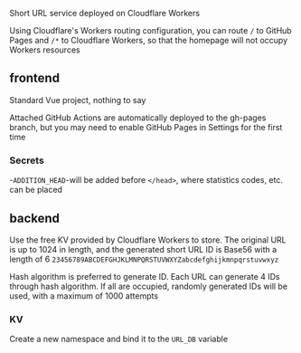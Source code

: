 Short URL service deployed on Cloudflare Workers

Using Cloudflare's Workers routing configuration, you can route `/` to GitHub Pages and `/*` to Cloudflare Workers, so that the homepage will not occupy Workers resources
## frontend

Standard Vue project, nothing to say

Attached GitHub Actions are automatically deployed to the gh-pages branch, but you may need to enable GitHub Pages in Settings for the first time
### Secrets

-`ADDITION_HEAD`-will be added before `</head>`, where statistics codes, etc. can be placed
## backend

Use the free KV provided by Cloudflare Workers to store. The original URL is up to 1024 in length, and the generated short URL ID is Base56 with a length of 6 `23456789ABCDEFGHJKLMNPQRSTUVWXYZabcdefghijkmnpqrstuvwxyz`

Hash algorithm is preferred to generate ID. Each URL can generate 4 IDs through hash algorithm. If all are occupied, randomly generated IDs will be used, with a maximum of 1000 attempts

### KV

Create a new namespace and bind it to the `URL_DB` variable

